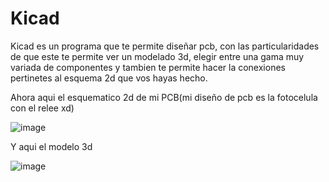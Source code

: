 # Kicad
Kicad es un programa que te permite diseñar pcb, con las particularidades de que este te permite ver un modelado 3d, elegir entre una gama
muy variada de componentes y tambien te permite hacer la conexiones pertinetes al esquema 2d que vos hayas hecho.

Ahora aqui el esquematico 2d de mi PCB(mi diseño de pcb es la fotocelula con el relee xd)

![image](https://github.com/user-attachments/assets/c6e39ded-ab23-42d3-af22-73d402d2a5e9)

Y aqui el modelo 3d

![image](https://github.com/user-attachments/assets/63b821fa-06c4-445e-89d5-f61c3ee3ab8e)

